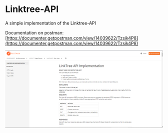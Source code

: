 # Linktree-API
A simple implementation of the Linktree-API

Documentation on postman: [https://documenter.getpostman.com/view/14039622/Tzsik4P8](https://documenter.getpostman.com/view/14039622/Tzsik4P8)

![simple doc image](doc.png)
